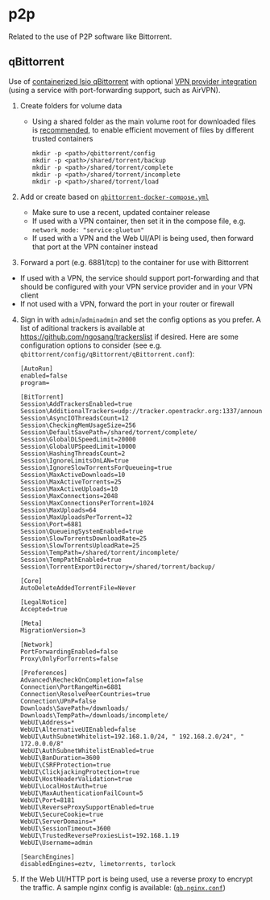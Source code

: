 # p2p

Related to the use of P2P software like Bittorrent.

## qBittorrent

Use of [containerized lsio qBittorrent](https://hub.docker.com/r/linuxserver/sabnzbd) with optional [VPN provider integration](../vpn) (using a service with port-forwarding support, such as AirVPN).

1. Create folders for volume data

    * Using a shared folder as the main volume root for downloaded files is [recommended](https://wiki.servarr.com/docker-guide#consistent-and-well-planned-paths), to enable efficient movement of files by different trusted containers

          mkdir -p <path>/qbittorrent/config
          mkdir -p <path>/shared/torrent/backup
          mkdir -p <path>/shared/torrent/complete
          mkdir -p <path>/shared/torrent/incomplete
          mkdir -p <path>/shared/torrent/load

2. Add or create based on [`qbittorrent-docker-compose.yml`](qbittorrent-docker-compose.yml)

    * Make sure to use a recent, updated container release
    * If used with a VPN container, then set it in the compose file, e.g. `network_mode: "service:gluetun"`
    * If used with a VPN and the Web UI/API is being used, then forward that port at the VPN container instead

3. Forward a port (e.g. 6881/tcp) to the container for use with Bittorrent

  * If used with a VPN, the service should support port-forwarding and that should be configured with your VPN service provider and in your VPN client
  * If not used with a VPN, forward the port in your router or firewall

4. Sign in with `admin`/`adminadmin` and set the config options as you prefer. A list of aditional trackers is available at https://github.com/ngosang/trackerslist if desired.
   Here are some configuration options to consider (see e.g. `qbittorrent/config/qBittorrent/qBittorrent.conf`):

       [AutoRun]
       enabled=false
       program=

       [BitTorrent]
       Session\AddTrackersEnabled=true
       Session\AdditionalTrackers=udp://tracker.opentrackr.org:1337/announce\n\nhttp://tracker.opentrackr.org:1337/announce
       Session\AsyncIOThreadsCount=12
       Session\CheckingMemUsageSize=256
       Session\DefaultSavePath=/shared/torrent/complete/
       Session\GlobalDLSpeedLimit=20000
       Session\GlobalUPSpeedLimit=10000
       Session\HashingThreadsCount=2
       Session\IgnoreLimitsOnLAN=true
       Session\IgnoreSlowTorrentsForQueueing=true
       Session\MaxActiveDownloads=10
       Session\MaxActiveTorrents=25
       Session\MaxActiveUploads=10
       Session\MaxConnections=2048
       Session\MaxConnectionsPerTorrent=1024
       Session\MaxUploads=64
       Session\MaxUploadsPerTorrent=32
       Session\Port=6881
       Session\QueueingSystemEnabled=true
       Session\SlowTorrentsDownloadRate=25
       Session\SlowTorrentsUploadRate=25
       Session\TempPath=/shared/torrent/incomplete/
       Session\TempPathEnabled=true
       Session\TorrentExportDirectory=/shared/torrent/backup/
       
       [Core]
       AutoDeleteAddedTorrentFile=Never
       
       [LegalNotice]
       Accepted=true

       [Meta]
       MigrationVersion=3

       [Network]
       PortForwardingEnabled=false
       Proxy\OnlyForTorrents=false

       [Preferences]
       Advanced\RecheckOnCompletion=false
       Connection\PortRangeMin=6881
       Connection\ResolvePeerCountries=true
       Connection\UPnP=false
       Downloads\SavePath=/downloads/
       Downloads\TempPath=/downloads/incomplete/
       WebUI\Address=*
       WebUI\AlternativeUIEnabled=false
       WebUI\AuthSubnetWhitelist=192.168.1.0/24, " 192.168.2.0/24", " 172.0.0.0/8"
       WebUI\AuthSubnetWhitelistEnabled=true
       WebUI\BanDuration=3600
       WebUI\CSRFProtection=true
       WebUI\ClickjackingProtection=true
       WebUI\HostHeaderValidation=true
       WebUI\LocalHostAuth=true
       WebUI\MaxAuthenticationFailCount=5
       WebUI\Port=8181
       WebUI\ReverseProxySupportEnabled=true
       WebUI\SecureCookie=true
       WebUI\ServerDomains=*
       WebUI\SessionTimeout=3600
       WebUI\TrustedReverseProxiesList=192.168.1.19
       WebUI\Username=admin

       [SearchEngines]
       disabledEngines=eztv, limetorrents, torlock

6. If the Web UI/HTTP port is being used, use a reverse proxy to encrypt the traffic. A sample nginx config is available: ([`qb.nginx.conf`](qb.nginx.conf))
